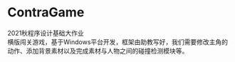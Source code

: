 # ContraGame
2021秋程序设计基础大作业<br>
横版闯关游戏，基于Windows平台开发，框架由助教写好，我们需要修改主角的动作、添加背景素材以及完成素材与人物之间的碰撞检测模块等。<br>


